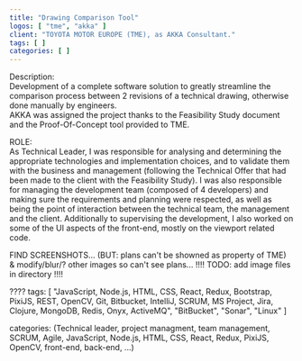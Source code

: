 ```yaml
---
title: "Drawing Comparison Tool"
logos: [ "tme", "akka" ]
client: "TOYOTA MOTOR EUROPE (TME), as AKKA Consultant."
tags: [ ]
categories: [ ]
---
```


Description:<br>
Development of a complete software solution to greatly streamline the comparison process between 2 revisions of a technical drawing, otherwise done manually by engineers.<br>
AKKA was assigned the project thanks to the Feasibility Study document and the Proof-Of-Concept tool provided to TME.<br>

ROLE:<br>
As Technical Leader, I was responsible for analysing and determining the appropriate technologies and implementation choices, and to validate them with the business and management (following the Technical Offer that had been made to the client with the Feasibility Study).
I was also responsible for managing the development team (composed of 4 developers) and making sure the requirements and planning were respected, as well as being the point of interaction between the technical team, the management and the client.
Additionally to supervising the development, I also worked on some of the UI aspects of the front-end, mostly on the viewport related code.


FIND SCREENSHOTS...
(BUT: plans can't be showned as property of TME)
& modify/blur/? other images so can't see plans...
!!!! TODO: add image files in directory !!!!

????
tags:
[ "JavaScript, Node.js, HTML, CSS, React, Redux, Bootstrap, PixiJS, REST, OpenCV, Git, Bitbucket, IntelliJ, SCRUM, MS Project, Jira, Clojure, MongoDB, Redis, Onyx, ActiveMQ", "BitBucket", "Sonar", "Linux"  ]

categories:
(Technical leader, project managment, team management, SCRUM, Agile, JavaScript, Node.js, HTML, CSS, React, Redux, PixiJS, OpenCV, front-end, back-end, ...)
